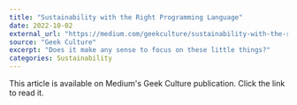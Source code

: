 ```yaml
---
title: "Sustainability with the Right Programming Language"
date: 2022-10-02
external_url: "https://medium.com/geekculture/sustainability-with-the-right-programming-language-b8121d528002"
source: "Geek Culture"
excerpt: "Does it make any sense to focus on these little things?"
categories: Sustainability
---
```


This article is available on Medium's Geek Culture publication. Click the link to read it. 